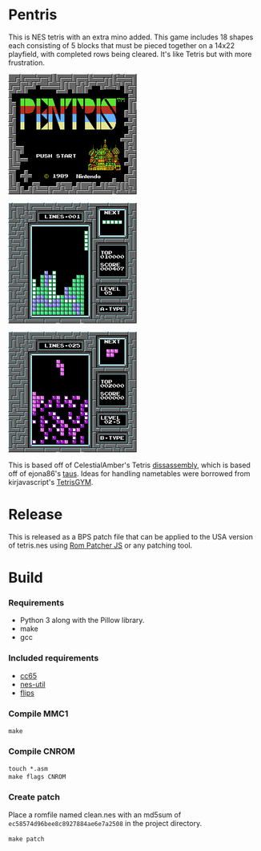 # Pentris

This is NES tetris with an extra mino added.  This game includes 18 shapes each consisting of 5 blocks that must be pieced together on a 14x22 playfield, with completed rows being cleared.  It's like Tetris but with more frustration. 

![Title](./assets/pentris.png)

![AType](./assets/atype.png)

![BType](./assets/btype.png)

This is based off of CelestialAmber's Tetris [dissassembly](https://github.com/CelestialAmber/TetrisNESDisasm), which is based off of ejona86's [taus](https://github.com/ejona86/taus).  Ideas for handling nametables were borrowed from kirjavascript's [TetrisGYM](https://github.com/kirjavascript/TetrisGYM).


# Release

This is released as a BPS patch file that can be applied to the USA version of tetris.nes using [Rom Patcher JS](https://www.romhacking.net/patch/) or any patching tool.  

# Build

### Requirements

* Python 3 along with the Pillow library.
* make
* gcc

### Included requirements

* [cc65](https://github.com/cc65/cc65)
* [nes-util](https://github.com/qalle2/nes-util)
* [flips](https://github.com/Alcaro/Flips)

### Compile MMC1

```
make
```

### Compile CNROM

```
touch *.asm
make flags CNROM
```

### Create patch

Place a romfile named clean.nes with an md5sum of `ec58574d96bee8c8927884ae6e7a2508` in the project directory.

```
make patch
```